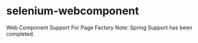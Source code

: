 # selenium-webcomponent

Web Component Support For Page Factory
Note: Spring Support has been completed.